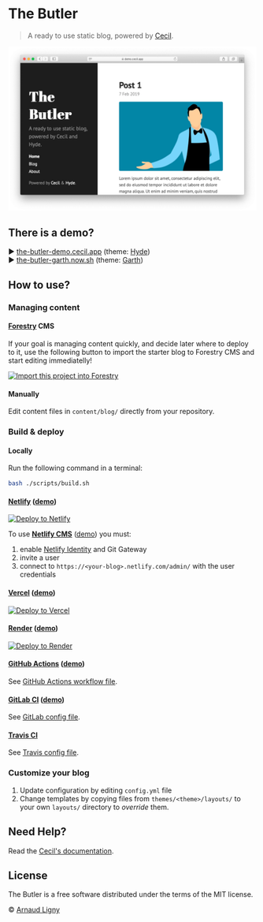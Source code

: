 # The Butler

> A ready to use static blog, powered by [Cecil](https://cecil.app).

![Cecil preview](static/images/cecil-preview.png)

## There is a demo?

:arrow_forward: [the-butler-demo.cecil.app](https://the-butler-demo.cecil.app) (theme: [Hyde](https://github.com/Cecilapp/theme-hyde#readme))  
:arrow_forward: [the-butler-garth.now.sh](https://the-butler-garth.now.sh) (theme: [Garth](https://github.com/Cecilapp/theme-garth#readme))

## How to use?

### Managing content

#### [Forestry](https://forestry.io) CMS

If your goal is managing content quickly, and decide later where to deploy to it, use the following button to import the starter blog to Forestry CMS and start editing immediatelly!

[![Import this project into Forestry](https://assets.forestry.io/import-to-forestryK.svg)](https://cecil.app/cms/forestry/import/)

#### Manually

Edit content files in `content/blog/` directly from your repository.

### Build & deploy

#### Locally

Run the following command in a terminal:

```bash
bash ./scripts/build.sh
```

#### [Netlify](https://www.netlify.com) ([demo](https://the-butler-demo.cecil.app))

[![Deploy to Netlify](https://www.netlify.com/img/deploy/button.svg)](https://app.netlify.com/start/deploy?repository=https://github.com/Cecilapp/the-butler&stack=cms)

To use [**Netlify CMS**](https://www.netlifycms.org) ([demo](https://the-butler-demo.cecil.app/admin/)) you must:

1. enable [Netlify Identity](https://docs.netlify.com/visitor-access/git-gateway/#setup-and-settings) and Git Gateway
2. invite a user
3. connect to `https://<your-blog>.netlify.com/admin/` with the user credentials

#### [Vercel](https://vercel.com) ([demo](https://vercel.cecil.app))

[![Deploy to Vercel](https://vercel.com/button)](https://vercel.com/import/project?template=https://github.com/Cecilapp/the-butler)

#### [Render](https://render.com) ([demo](https://the-butler.onrender.com))

[![Deploy to Render](https://render.com/images/deploy-to-render-button.svg)](https://render.com/deploy?repo=https://github.com/Cecilapp/the-butler)

#### [GitHub Actions](https://github.com/features/actions) ([demo](https://cecilapp.github.io/the-butler/))

See [GitHub Actions workflow file](/.github/workflows/build-and-deploy.yml).

#### [GitLab CI](https://about.gitlab.com/stages-devops-lifecycle/continuous-integration/) ([demo](https://narno.gitlab.io/the-butler/))

See [GitLab config file](/.gitlab-ci.yml).

#### [Travis CI](https://travis-ci.com)

See [Travis config file](/.travis.yml).

### Customize your blog

1. Update configuration by editing `config.yml` file
2. Change templates by copying files from `themes/<theme>/layouts/` to your own `layouts/` directory to _override_ them.

## Need Help?

Read the [Cecil's documentation](https://cecil.app/documentation/).

## License

The Butler is a free software distributed under the terms of the MIT license.

© [Arnaud Ligny](https://arnaudligny.fr)
